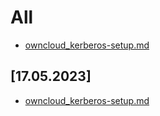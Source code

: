 # All
* [owncloud_kerberos-setup.md](https://github.com/GeraldLeikam/tutorials/blob/master/guides/owcloud_kerberos_setup.md)

## [17.05.2023]
* [owncloud_kerberos-setup.md](https://github.com/GeraldLeikam/tutorials/blob/master/guides/owcloud_kerberos_setup.md)